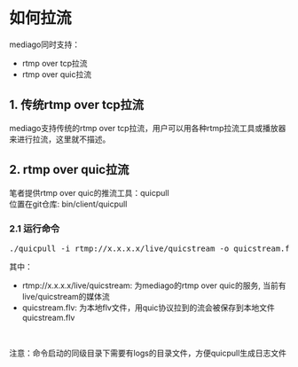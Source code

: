 # 如何拉流
mediago同时支持：<br/>
* rtmp over tcp拉流
* rtmp over quic拉流

## 1. 传统rtmp over tcp拉流
mediago支持传统的rtmp over tcp拉流，用户可以用各种rtmp拉流工具或播放器来进行拉流，这里就不描述。

## 2. rtmp over quic拉流
笔者提供rtmp over quic的推流工具：quicpull <br/>
位置在git仓库: bin/client/quicpull
### 2.1 运行命令
<pre>
./quicpull -i rtmp://x.x.x.x/live/quicstream -o quicstream.flv
</pre>
其中：<br/>
* rtmp://x.x.x.x/live/quicstream: 为mediago的rtmp over quic的服务, 当前有live/quicstream的媒体流
* quicstream.flv: 为本地flv文件，用quic协议拉到的流会被保存到本地文件quicstream.flv

<br>

注意：命令启动的同级目录下需要有logs的目录文件，方便quicpull生成日志文件
